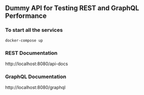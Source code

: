 ## Dummy API for Testing REST and GraphQL Performance

### To start all the services
```docker-compose up```

### REST Documentation
http://localhost:8080/api-docs

### GraphQL Documentation
http://localhost:8080/graphql
